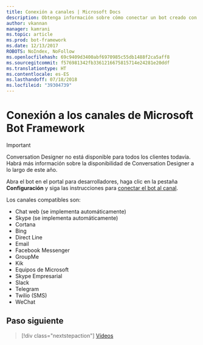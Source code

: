 ```yaml
---
title: Conexión a canales | Microsoft Docs
description: Obtenga información sobre cómo conectar un bot creado con Conversation Designer a los canales de Microsoft Bot Framework.
author: vkannan
manager: kamrani
ms.topic: article
ms.prod: bot-framework
ms.date: 12/13/2017
ROBOTS: NoIndex, NoFollow
ms.openlocfilehash: 69c9409d3400abf6970985c55db1488f2ca5aff8
ms.sourcegitcommit: f576981342fb3361216675815714e24281e20ddf
ms.translationtype: HT
ms.contentlocale: es-ES
ms.lasthandoff: 07/18/2018
ms.locfileid: "39304739"
---
```

# <a name="connect-to-microsoft-bot-framework-channels"></a>Conexión a los canales de Microsoft Bot Framework
> [!IMPORTANT]
> Conversation Designer no está disponible para todos los clientes todavía. Habrá más información sobre la disponibilidad de Conversation Designer a lo largo de este año.

Abra el bot en el portal para desarrolladores, haga clic en la pestaña **Configuración** y siga las instrucciones para [conectar el bot al canal](../bot-service-manage-channels.md).

Los canales compatibles son:
- Chat web (se implementa automáticamente)
- Skype (se implementa automáticamente)
- Cortana
- Bing
- Direct Line
- Email
- Facebook Messenger
- GroupMe
- Kik
- Equipos de Microsoft
- Skype Empresarial
- Slack
- Telegram
- Twilio (SMS)
- WeChat

## <a name="next-step"></a>Paso siguiente
> [!div class="nextstepaction"]
> [Vídeos](conversation-designer-videos.md)
